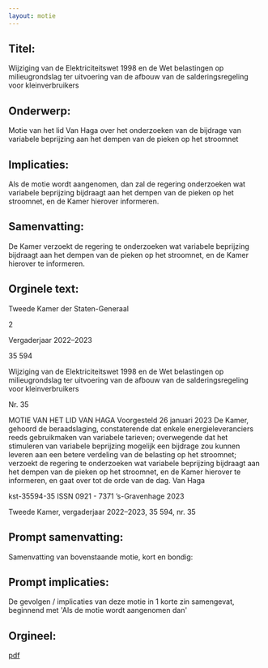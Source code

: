 ```yaml
---
layout: motie
---
```

## Titel:
Wijziging van de Elektriciteitswet 1998 en de Wet belastingen op milieugrondslag ter uitvoering van de afbouw van de salderingsregeling voor kleinverbruikers
## Onderwerp:
Motie van het lid Van Haga over het onderzoeken van de bijdrage van variabele beprijzing aan het dempen van de pieken op het stroomnet
## Implicaties:

Als de motie wordt aangenomen, dan zal de regering onderzoeken wat variabele beprijzing bijdraagt aan het dempen van de pieken op het stroomnet, en de Kamer hierover informeren.
## Samenvatting:

De Kamer verzoekt de regering te onderzoeken wat variabele beprijzing bijdraagt aan het dempen van de pieken op het stroomnet, en de Kamer hierover te informeren.
## Orginele text:


Tweede Kamer der Staten-Generaal

2

Vergaderjaar 2022–2023

35 594

Wijziging van de Elektriciteitswet 1998 en de
Wet belastingen op milieugrondslag ter
uitvoering van de afbouw van de
salderingsregeling voor kleinverbruikers

Nr. 35

MOTIE VAN HET LID VAN HAGA
Voorgesteld 26 januari 2023
De Kamer,
gehoord de beraadslaging,
constaterende dat enkele energieleveranciers reeds gebruikmaken van
variabele tarieven;
overwegende dat het stimuleren van variabele beprijzing mogelijk een
bijdrage zou kunnen leveren aan een betere verdeling van de belasting op
het stroomnet;
verzoekt de regering te onderzoeken wat variabele beprijzing bijdraagt
aan het dempen van de pieken op het stroomnet, en de Kamer hierover te
informeren,
en gaat over tot de orde van de dag.
Van Haga

kst-35594-35
ISSN 0921 - 7371
’s-Gravenhage 2023

Tweede Kamer, vergaderjaar 2022–2023, 35 594, nr. 35


## Prompt samenvatting:
Samenvatting van bovenstaande motie, kort en bondig:


## Prompt implicaties:
De gevolgen / implicaties van deze motie in 1 korte zin samengevat, beginnend met 'Als de motie wordt aangenomen dan' 

## Orgineel:
[pdf](https://gegevensmagazijn.tweedekamer.nl/OData/v4/2.0/Document(e3e1d3b1-b4b9-4b3c-a640-75fb0093508e)/resource)
